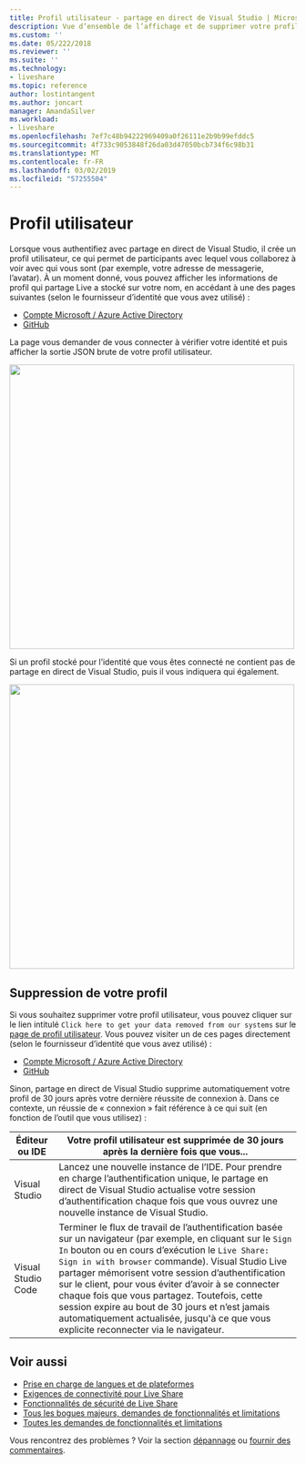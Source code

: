 ```yaml
---
title: Profil utilisateur - partage en direct de Visual Studio | Microsoft Docs
description: Vue d’ensemble de l’affichage et de supprimer votre profil utilisateur de le Partage Live Visual Studio.
ms.custom: ''
ms.date: 05/222/2018
ms.reviewer: ''
ms.suite: ''
ms.technology:
- liveshare
ms.topic: reference
author: lostintangent
ms.author: joncart
manager: AmandaSilver
ms.workload:
- liveshare
ms.openlocfilehash: 7ef7c48b94222969409a0f26111e2b9b99efddc5
ms.sourcegitcommit: 4f733c9053848f26da03d47050bcb734f6c98b31
ms.translationtype: MT
ms.contentlocale: fr-FR
ms.lasthandoff: 03/02/2019
ms.locfileid: "57255504"
---
```

<!--
Copyright © Microsoft Corporation
All rights reserved.
Creative Commons Attribution 4.0 License (International): https://creativecommons.org/licenses/by/4.0/legalcode
-->

# <a name="user-profile"></a>Profil utilisateur

Lorsque vous authentifiez avec partage en direct de Visual Studio, il crée un profil utilisateur, ce qui permet de participants avec lequel vous collaborez à voir avec qui vous sont (par exemple, votre adresse de messagerie, l’avatar). À un moment donné, vous pouvez afficher les informations de profil qui partage Live a stocké sur votre nom, en accédant à une des pages suivantes (selon le fournisseur d’identité que vous avez utilisé) :

- [Compte Microsoft / Azure Active Directory](https://insiders.liveshare.vsengsaas.visualstudio.com/auth/identity/microsoft/viewprofile)
- [GitHub](https://insiders.liveshare.vsengsaas.visualstudio.com/auth/identity/github/viewprofile)

La page vous demander de vous connecter à vérifier votre identité et puis afficher la sortie JSON brute de votre profil utilisateur.

<img width="500px" src="media/user-profile.png" />

Si un profil stocké pour l’identité que vous êtes connecté ne contient pas de partage en direct de Visual Studio, puis il vous indiquera qui également.

<img width="500px" src="media/no-profile.png" />

## <a name="removing-your-profile"></a>Suppression de votre profil

Si vous souhaitez supprimer votre profil utilisateur, vous pouvez cliquer sur le lien intitulé `Click here to get your data removed from our systems` sur le [page de profil utilisateur](#user-profile). Vous pouvez visiter un de ces pages directement (selon le fournisseur d’identité que vous avez utilisé) :

- [Compte Microsoft / Azure Active Directory](https://insiders.liveshare.vsengsaas.visualstudio.com/auth/identity/microsoft/deleteme)
- [GitHub](https://insiders.liveshare.vsengsaas.visualstudio.com/auth/identity/github/deleteme)

Sinon, partage en direct de Visual Studio supprime automatiquement votre profil de 30 jours après votre dernière réussite de connexion à. Dans ce contexte, un réussie de « connexion » fait référence à ce qui suit (en fonction de l’outil que vous utilisez) :

| Éditeur ou IDE | Votre profil utilisateur est supprimée de 30 jours après la dernière fois que vous... |
|-|-|
| Visual Studio | Lancez une nouvelle instance de l’IDE. Pour prendre en charge l’authentification unique, le partage en direct de Visual Studio actualise votre session d’authentification chaque fois que vous ouvrez une nouvelle instance de Visual Studio. |
| Visual Studio Code | Terminer le flux de travail de l’authentification basée sur un navigateur (par exemple, en cliquant sur le `Sign In` bouton ou en cours d’exécution le `Live Share: Sign in with browser` commande). Visual Studio Live partager mémorisent votre session d’authentification sur le client, pour vous éviter d’avoir à se connecter chaque fois que vous partagez. Toutefois, cette session expire au bout de 30 jours et n’est jamais automatiquement actualisée, jusqu'à ce que vous explicite reconnecter via le navigateur. |

## <a name="see-also"></a>Voir aussi

- [Prise en charge de langues et de plateformes](reference/platform-support.md)
- [Exigences de connectivité pour Live Share](reference/connectivity.md)
- [Fonctionnalités de sécurité de Live Share](reference/security.md)
- [Tous les bogues majeurs, demandes de fonctionnalités et limitations](https://aka.ms/vsls-issues)
- [Toutes les demandes de fonctionnalités et limitations](https://aka.ms/vsls-feature-requests)

Vous rencontrez des problèmes ? Voir la section [dépannage](troubleshooting.md) ou [fournir des commentaires](support.md).
